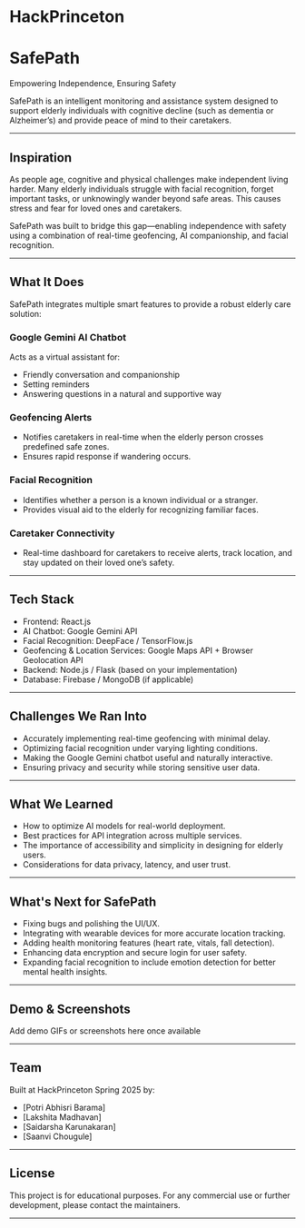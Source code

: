 # HackPrinceton

# SafePath
Empowering Independence, Ensuring Safety

SafePath is an intelligent monitoring and assistance system designed to support elderly individuals with cognitive decline (such as dementia or Alzheimer’s) and provide peace of mind to their caretakers.

---

## Inspiration

As people age, cognitive and physical challenges make independent living harder. Many elderly individuals struggle with facial recognition, forget important tasks, or unknowingly wander beyond safe areas. This causes stress and fear for loved ones and caretakers.

SafePath was built to bridge this gap—enabling independence with safety using a combination of real-time geofencing, AI companionship, and facial recognition.

---

## What It Does

SafePath integrates multiple smart features to provide a robust elderly care solution:

### Google Gemini AI Chatbot
Acts as a virtual assistant for:
- Friendly conversation and companionship
- Setting reminders
- Answering questions in a natural and supportive way

### Geofencing Alerts
- Notifies caretakers in real-time when the elderly person crosses predefined safe zones.
- Ensures rapid response if wandering occurs.

### Facial Recognition
- Identifies whether a person is a known individual or a stranger.
- Provides visual aid to the elderly for recognizing familiar faces.

### Caretaker Connectivity
- Real-time dashboard for caretakers to receive alerts, track location, and stay updated on their loved one’s safety.

---

## Tech Stack

- Frontend: React.js
- AI Chatbot: Google Gemini API
- Facial Recognition: DeepFace / TensorFlow.js 
- Geofencing & Location Services: Google Maps API + Browser Geolocation API
- Backend: Node.js / Flask (based on your implementation)
- Database: Firebase / MongoDB (if applicable)

---

## Challenges We Ran Into

- Accurately implementing real-time geofencing with minimal delay.
- Optimizing facial recognition under varying lighting conditions.
- Making the Google Gemini chatbot useful and naturally interactive.
- Ensuring privacy and security while storing sensitive user data.

---

## What We Learned

- How to optimize AI models for real-world deployment.
- Best practices for API integration across multiple services.
- The importance of accessibility and simplicity in designing for elderly users.
- Considerations for data privacy, latency, and user trust.

---

## What's Next for SafePath

- Fixing bugs and polishing the UI/UX.
- Integrating with wearable devices for more accurate location tracking.
- Adding health monitoring features (heart rate, vitals, fall detection).
- Enhancing data encryption and secure login for user safety.
- Expanding facial recognition to include emotion detection for better mental health insights.

---

## Demo & Screenshots

Add demo GIFs or screenshots here once available

---

## Team

Built at HackPrinceton Spring 2025 by:

- [Potri Abhisri Barama] 
- [Lakshita Madhavan]
- [Saidarsha Karunakaran] 
- [Saanvi Chougule] 

---

## License

This project is for educational purposes. For any commercial use or further development, please contact the maintainers.

---
